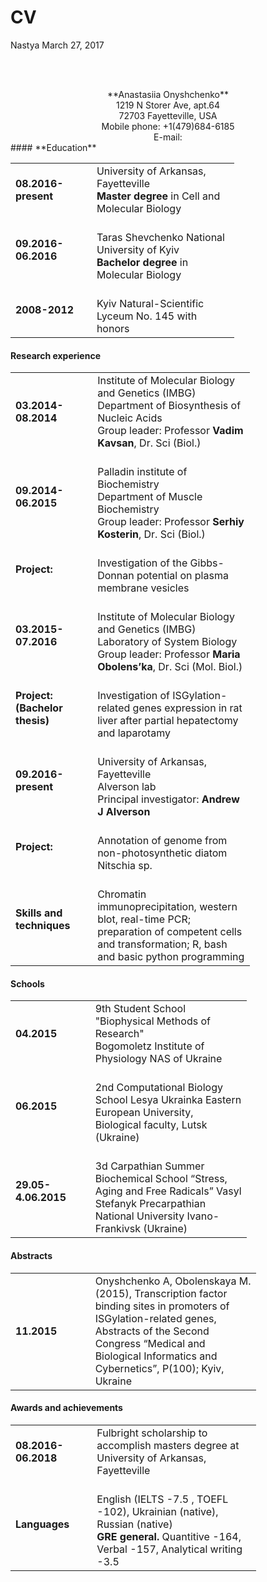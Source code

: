 CV
================
Nastya
March 27, 2017

<br><br>
<center>
**Anastasiia Onyshchenko**
</center>
<center>
1219 N Storer Ave, apt.64
</center>
<center>
72703 Fayetteville, USA
</center>
<center>
Mobile phone: +1(479)684-6185
</center>
<center>
E-mail: <onyshchenko.ana@gmail.com>
</center>
#### **Education**

<table style="width:71%;">
<colgroup>
<col width="25%" />
<col width="45%" />
</colgroup>
<tbody>
<tr class="odd">
<td><strong>08.2016-present</strong></td>
<td>University of Arkansas, Fayetteville <br><strong>Master degree</strong> in Cell and Molecular Biology</td>
</tr>
<tr class="even">
<td><strong>09.2016-06.2016</strong></td>
<td><br>Taras Shevchenko National University of Kyiv <br><strong>Bachelor degree</strong> in Molecular Biology</td>
</tr>
<tr class="odd">
<td><strong>2008-2012</strong></td>
<td><br>Kyiv Natural-Scientific Lyceum No. 145 with honors</td>
</tr>
</tbody>
</table>

#### **Research experience**

<table style="width:76%;">
<colgroup>
<col width="25%" />
<col width="51%" />
</colgroup>
<tbody>
<tr class="odd">
<td><strong>03.2014-08.2014</strong></td>
<td>Institute of Molecular Biology and Genetics (IMBG)<br> Department of Biosynthesis of Nucleic Acids <br> Group leader: Professor <strong>Vadim Kavsan</strong>, Dr. Sci (Biol.)</td>
</tr>
<tr class="even">
<td><strong>09.2014-06.2015</strong></td>
<td><br>Palladin institute of Biochemistry<br>Department of Muscle Biochemistry <br> Group leader: Professor <strong>Serhiy Kosterin</strong>, Dr. Sci (Biol.)</td>
</tr>
<tr class="odd">
<td><strong>Project:</strong></td>
<td><br>Investigation of the Gibbs-Donnan potential on plasma <br>membrane vesicles</td>
</tr>
<tr class="even">
<td><strong>03.2015-07.2016</strong></td>
<td><br>Institute of Molecular Biology and Genetics (IMBG)<br> Laboratory of System Biology <br> Group leader: Professor <strong>Maria Obolens’ka</strong>, Dr. Sci (Mol. Biol.)</td>
</tr>
<tr class="odd">
<td><strong>Project:<br>(Bachelor thesis)</strong></td>
<td><br>Investigation of ISGylation-related genes expression in rat liver after partial hepatectomy and laparotamy</td>
</tr>
<tr class="even">
<td><strong>09.2016-present</strong></td>
<td><br> University of Arkansas, Fayetteville <br> Alverson lab <br> Principal investigator: <strong>Andrew J Alverson</strong></td>
</tr>
<tr class="odd">
<td><strong>Project:</strong></td>
<td><br> Annotation of genome from non-photosynthetic diatom Nitschia sp.</td>
</tr>
<tr class="even">
<td><strong>Skills and techniques</strong></td>
<td><br> Chromatin immunoprecipitation, western blot, real-time PCR; preparation of competent cells and transformation; R, bash and basic python programming</td>
</tr>
</tbody>
</table>

#### **Schools**

<table style="width:75%;">
<colgroup>
<col width="25%" />
<col width="50%" />
</colgroup>
<tbody>
<tr class="odd">
<td><strong>04.2015</strong></td>
<td>9th Student School &quot;Biophysical Methods of Research&quot; <br>Bogomoletz Institute of Physiology NAS of Ukraine</td>
</tr>
<tr class="even">
<td><strong>06.2015</strong></td>
<td><br> 2nd Computational Biology School Lesya Ukrainka Eastern European University, Biological faculty, Lutsk (Ukraine)</td>
</tr>
<tr class="odd">
<td><strong>29.05-4.06.2015</strong></td>
<td><br>3d Carpathian Summer Biochemical School “Stress, Aging and Free Radicals” Vasyl Stefanyk Precarpathian National University Ivano-Frankivsk (Ukraine)</td>
</tr>
</tbody>
</table>

#### **Abstracts**

<table style="width:78%;">
<colgroup>
<col width="25%" />
<col width="52%" />
</colgroup>
<tbody>
<tr class="odd">
<td><strong>11.2015</strong></td>
<td>Onyshchenko A, Obolenskaya M. (2015), Transcription factor binding sites in promoters of ISGylation-related genes, Abstracts of the Second Congress “Medical and Biological Informatics and Cybernetics”, P(100); Kyiv, Ukraine</td>
</tr>
</tbody>
</table>

#### **Awards and achievements**

<table style="width:78%;">
<colgroup>
<col width="25%" />
<col width="52%" />
</colgroup>
<tbody>
<tr class="odd">
<td><strong>08.2016-06.2018</strong></td>
<td>Fulbright scholarship to accomplish masters degree at University of Arkansas, Fayetteville</td>
</tr>
<tr class="even">
<td><strong>Languages</strong></td>
<td><br>English (IELTS -7.5 , TOEFL -102), Ukrainian (native), Russian (native)<br> <strong>GRE general.</strong> Quantitive -164, Verbal -157, Analytical writing -3.5</td>
</tr>
</tbody>
</table>

<br><br>
